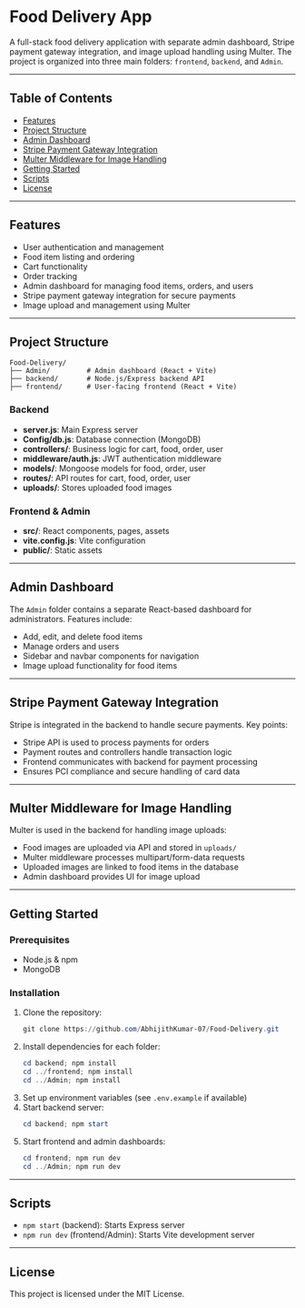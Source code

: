 # Food Delivery App

A full-stack food delivery application with separate admin dashboard, Stripe payment gateway integration, and image upload handling using Multer. The project is organized into three main folders: `frontend`, `backend`, and `Admin`.

---

## Table of Contents
- [Features](#features)
- [Project Structure](#project-structure)
- [Admin Dashboard](#admin-dashboard)
- [Stripe Payment Gateway Integration](#stripe-payment-gateway-integration)
- [Multer Middleware for Image Handling](#multer-middleware-for-image-handling)
- [Getting Started](#getting-started)
- [Scripts](#scripts)
- [License](#license)

---

## Features
- User authentication and management
- Food item listing and ordering
- Cart functionality
- Order tracking
- Admin dashboard for managing food items, orders, and users
- Stripe payment gateway integration for secure payments
- Image upload and management using Multer

---

## Project Structure
```
Food-Delivery/
├── Admin/         # Admin dashboard (React + Vite)
├── backend/       # Node.js/Express backend API
├── frontend/      # User-facing frontend (React + Vite)
```

### Backend
- **server.js**: Main Express server
- **Config/db.js**: Database connection (MongoDB)
- **controllers/**: Business logic for cart, food, order, user
- **middleware/auth.js**: JWT authentication middleware
- **models/**: Mongoose models for food, order, user
- **routes/**: API routes for cart, food, order, user
- **uploads/**: Stores uploaded food images

### Frontend & Admin
- **src/**: React components, pages, assets
- **vite.config.js**: Vite configuration
- **public/**: Static assets

---

## Admin Dashboard
The `Admin` folder contains a separate React-based dashboard for administrators. Features include:
- Add, edit, and delete food items
- Manage orders and users
- Sidebar and navbar components for navigation
- Image upload functionality for food items

---

## Stripe Payment Gateway Integration
Stripe is integrated in the backend to handle secure payments. Key points:
- Stripe API is used to process payments for orders
- Payment routes and controllers handle transaction logic
- Frontend communicates with backend for payment processing
- Ensures PCI compliance and secure handling of card data

---

## Multer Middleware for Image Handling
Multer is used in the backend for handling image uploads:
- Food images are uploaded via API and stored in `uploads/`
- Multer middleware processes multipart/form-data requests
- Uploaded images are linked to food items in the database
- Admin dashboard provides UI for image upload

---

## Getting Started

### Prerequisites
- Node.js & npm
- MongoDB

### Installation
1. Clone the repository:
   ```powershell
   git clone https://github.com/AbhijithKumar-07/Food-Delivery.git
   ```
2. Install dependencies for each folder:
   ```powershell
   cd backend; npm install
   cd ../frontend; npm install
   cd ../Admin; npm install
   ```
3. Set up environment variables (see `.env.example` if available)
4. Start backend server:
   ```powershell
   cd backend; npm start
   ```
5. Start frontend and admin dashboards:
   ```powershell
   cd frontend; npm run dev
   cd ../Admin; npm run dev
   ```

---

## Scripts
- `npm start` (backend): Starts Express server
- `npm run dev` (frontend/Admin): Starts Vite development server

---

## License
This project is licensed under the MIT License.
